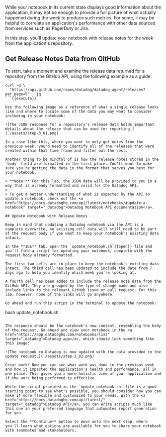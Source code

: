 While your notebook in its current state displays good information about the application, it may not be enough to provide a full picture of what actually happened during the week to produce such metrics. For some, it may be helpful to correlate an application's performance with other data sourced from services such as PagerDuty or Jira. 

In this step, you'll update your notebook with release notes for the week from the application's repository.

## Get Release Notes Data from GitHub

To start, take a moment and examine the release data returned for a repository from the GitHub API, using the following example as a guide:

```
curl -G \
  "https://api.github.com/repos/datadog/datadog-agent/releases?per_page=5" | jq
```{{execute}}

Use the following image as a reference of what a single release looks like and where to locate some of the data you may want to consider including in your notebook:

![The JSON response for a repository's release data holds important details about the release that can be used for reporting.](./assets/step-3_01.png)

In a case like this, where you want to only get notes from the previous week, you'd need to identify all of the releases that were created within that time frame and filter out the rest.

Another thing to be mindful of is how the release notes stored in the `body` field are formatted in the first place. You'll want to make sure you're getting the data in the format that serves you best for your notebook.

> **Note:** For this lab, the JSON data will be provided to you in a way that is already formatted and valid for the Datadog API.
>
> To get a better understanding of what is expected by the API to update a notebook, check out the <a href="https://docs.datadoghq.com/api/latest/notebooks/#update-a-notebook" target="_datadog">Datadog Notebook API documentation</a>.

## Update Notebook with Release Notes

Keep in mind that updating a Datadog notebook via the API is a complete overwrite, so existing cell data will still need to be part of the request body if you want to keep your notebook's existing data intact.

In the **IDE** tab, open the `update_notebook.sh`{{open}} file and you'll find a script for updating your notebook, complete with the request body already formatted. 

The first two cells are in place to keep the notebook's existing data intact. The third cell has been updated to include the date from 7 days ago to help you identify which week you're looking at.

A fourth cell has been added to include the release note data from the GitHub API. They are grouped by the type of change made and also include links to the relevant GitHub issue or pull request. For this lab, however, none of the links will go anywhere.

Go ahead and run this script in the terminal to update the notebook:

```
bash update_notebook.sh
```{{execute}}

The response should be the notebook's new content, resembling the body of the request. Go ahead and view your notebook in the <a href="https://app.datadoghq.com/notebooks/list" target="_datadog">Datadog app</a>, which should look something like this image:

![The notebook in Datadog is now updated with the data provided in the update request.](./assets/step-3_02.png)

Great work! Now you can see what work was done in the previous week and how it impacted the application's health and performance, all in one place. This gives you a more holistic view of your application and if the work being performed is effective.

While the script provided in the `update_notebook.sh` file is a good starting point to see what's possible, you should consider how you can make it more flexible and customized to your needs. With the <a href="https://docs.datadoghq.com/api/latest/" target="_datadog">Datadog API</a>, you can write scripts much like this one in your preferred language that automates report generation for you.

Select the **Continue** button to move onto the next step, where you'll learn what options are available for you to share your notebook with teammates and stakeholders.

